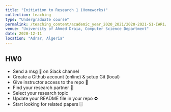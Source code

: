 ```yaml
---
title: "Initiation to Research 1 (Homeworks)"
collection: teaching
type: "Undergraduate course"
permalink: /teaching_content/academic_year_2020_2021/2020-2021-S1-IAR1/resources/IAR1_2020_2021_homeworks/hw0
venue: "University of Ahmed Draia, Computer Science Department"
date: 2020-12-11
location: "Adrar, Algeria"
---
```

## HW0
* Send a msg 🔔 on Slack channel
* Create a Github account (online) & setup Git (local)
* Give instructor access to the repo 📨
* Find your research partner 🤝
* Select your research topic
* Update your README file in your repo ♻️
* Start looking for related papers 🗄️